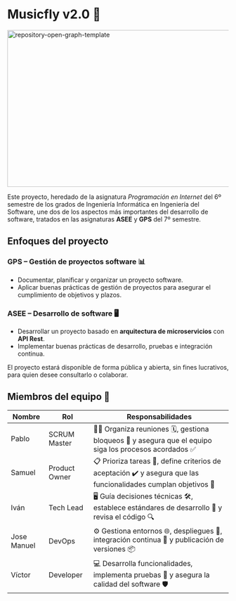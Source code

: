 # Musicfly v2.0 🎵

<img width="713" height="357" alt="repository-open-graph-template" src="https://github.com/user-attachments/assets/d3f335f5-9691-4d83-bce6-9d49e9a62136" />

Este proyecto, heredado de la asignatura _Programación en Internet_ del 6º semestre de los grados de Ingeniería Informática en Ingeniería del Software, une dos de los aspectos más importantes del desarrollo de software, tratados en las asignaturas **ASEE** y **GPS** del 7º semestre.

## Enfoques del proyecto

### GPS – Gestión de proyectos software 📊
- Documentar, planificar y organizar un proyecto software.  
- Aplicar buenas prácticas de gestión de proyectos para asegurar el cumplimiento de objetivos y plazos.

### ASEE – Desarrollo de software 🖥️
- Desarrollar un proyecto basado en **arquitectura de microservicios** con **API Rest**.  
- Implementar buenas prácticas de desarrollo, pruebas e integración continua.

El proyecto estará disponible de forma pública y abierta, sin fines lucrativos, para quien desee consultarlo o colaborar.

## Miembros del equipo 👥

| Nombre        | Rol             | Responsabilidades                                                                                          |
|---------------|----------------|----------------------------------------------------------------------------------------------------------|
| Pablo         | SCRUM Master    | 🧑‍💼 Organiza reuniones 🗓️, gestiona bloqueos 🚧 y asegura que el equipo siga los procesos acordados ✅ |
| Samuel        | Product Owner   | 📋 Prioriza tareas 📌, define criterios de aceptación ✔️ y asegura que las funcionalidades cumplan objetivos 🎯 |
| Iván          | Tech Lead       | 🖥️ Guía decisiones técnicas 🛠️, establece estándares de desarrollo 📏 y revisa el código 🔍              |
| Jose Manuel   | DevOps          | ⚙️ Gestiona entornos 🌐, despliegues 🚀, integración continua 🔄 y publicación de versiones 📦           |
| Víctor        | Developer       | 💻 Desarrolla funcionalidades, implementa pruebas 🧪 y asegura la calidad del software 🛡️              |
